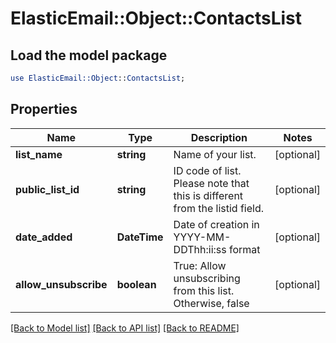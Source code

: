 # ElasticEmail::Object::ContactsList

## Load the model package
```perl
use ElasticEmail::Object::ContactsList;
```

## Properties
Name | Type | Description | Notes
------------ | ------------- | ------------- | -------------
**list_name** | **string** | Name of your list. | [optional] 
**public_list_id** | **string** | ID code of list. Please note that this is different from the listid field. | [optional] 
**date_added** | **DateTime** | Date of creation in YYYY-MM-DDThh:ii:ss format | [optional] 
**allow_unsubscribe** | **boolean** | True: Allow unsubscribing from this list. Otherwise, false | [optional] 

[[Back to Model list]](../README.md#documentation-for-models) [[Back to API list]](../README.md#documentation-for-api-endpoints) [[Back to README]](../README.md)


